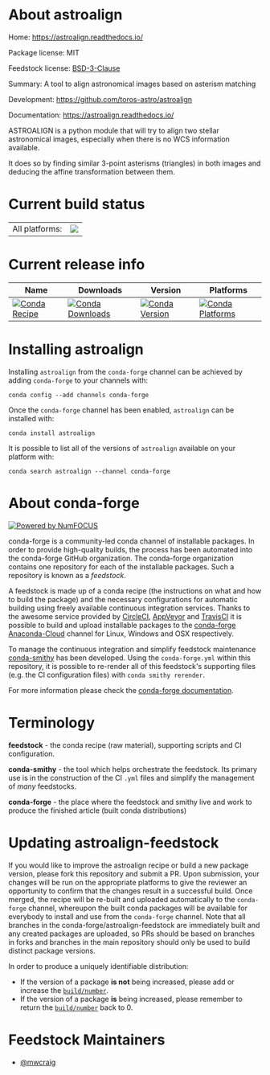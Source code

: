 About astroalign
================

Home: https://astroalign.readthedocs.io/

Package license: MIT

Feedstock license: [BSD-3-Clause](https://github.com/conda-forge/astroalign-feedstock/blob/master/LICENSE.txt)

Summary: A tool to align astronomical images based on asterism matching

Development: https://github.com/toros-astro/astroalign

Documentation: https://astroalign.readthedocs.io/

ASTROALIGN is a python module that will try to align two stellar
astronomical images, especially when there is no WCS information available.

It does so by finding similar 3-point asterisms (triangles) in both images
and deducing the affine transformation between them.


Current build status
====================


<table><tr><td>All platforms:</td>
    <td>
      <a href="https://dev.azure.com/conda-forge/feedstock-builds/_build/latest?definitionId=10303&branchName=master">
        <img src="https://dev.azure.com/conda-forge/feedstock-builds/_apis/build/status/astroalign-feedstock?branchName=master">
      </a>
    </td>
  </tr>
</table>

Current release info
====================

| Name | Downloads | Version | Platforms |
| --- | --- | --- | --- |
| [![Conda Recipe](https://img.shields.io/badge/recipe-astroalign-green.svg)](https://anaconda.org/conda-forge/astroalign) | [![Conda Downloads](https://img.shields.io/conda/dn/conda-forge/astroalign.svg)](https://anaconda.org/conda-forge/astroalign) | [![Conda Version](https://img.shields.io/conda/vn/conda-forge/astroalign.svg)](https://anaconda.org/conda-forge/astroalign) | [![Conda Platforms](https://img.shields.io/conda/pn/conda-forge/astroalign.svg)](https://anaconda.org/conda-forge/astroalign) |

Installing astroalign
=====================

Installing `astroalign` from the `conda-forge` channel can be achieved by adding `conda-forge` to your channels with:

```
conda config --add channels conda-forge
```

Once the `conda-forge` channel has been enabled, `astroalign` can be installed with:

```
conda install astroalign
```

It is possible to list all of the versions of `astroalign` available on your platform with:

```
conda search astroalign --channel conda-forge
```


About conda-forge
=================

[![Powered by NumFOCUS](https://img.shields.io/badge/powered%20by-NumFOCUS-orange.svg?style=flat&colorA=E1523D&colorB=007D8A)](http://numfocus.org)

conda-forge is a community-led conda channel of installable packages.
In order to provide high-quality builds, the process has been automated into the
conda-forge GitHub organization. The conda-forge organization contains one repository
for each of the installable packages. Such a repository is known as a *feedstock*.

A feedstock is made up of a conda recipe (the instructions on what and how to build
the package) and the necessary configurations for automatic building using freely
available continuous integration services. Thanks to the awesome service provided by
[CircleCI](https://circleci.com/), [AppVeyor](https://www.appveyor.com/)
and [TravisCI](https://travis-ci.com/) it is possible to build and upload installable
packages to the [conda-forge](https://anaconda.org/conda-forge)
[Anaconda-Cloud](https://anaconda.org/) channel for Linux, Windows and OSX respectively.

To manage the continuous integration and simplify feedstock maintenance
[conda-smithy](https://github.com/conda-forge/conda-smithy) has been developed.
Using the ``conda-forge.yml`` within this repository, it is possible to re-render all of
this feedstock's supporting files (e.g. the CI configuration files) with ``conda smithy rerender``.

For more information please check the [conda-forge documentation](https://conda-forge.org/docs/).

Terminology
===========

**feedstock** - the conda recipe (raw material), supporting scripts and CI configuration.

**conda-smithy** - the tool which helps orchestrate the feedstock.
                   Its primary use is in the construction of the CI ``.yml`` files
                   and simplify the management of *many* feedstocks.

**conda-forge** - the place where the feedstock and smithy live and work to
                  produce the finished article (built conda distributions)


Updating astroalign-feedstock
=============================

If you would like to improve the astroalign recipe or build a new
package version, please fork this repository and submit a PR. Upon submission,
your changes will be run on the appropriate platforms to give the reviewer an
opportunity to confirm that the changes result in a successful build. Once
merged, the recipe will be re-built and uploaded automatically to the
`conda-forge` channel, whereupon the built conda packages will be available for
everybody to install and use from the `conda-forge` channel.
Note that all branches in the conda-forge/astroalign-feedstock are
immediately built and any created packages are uploaded, so PRs should be based
on branches in forks and branches in the main repository should only be used to
build distinct package versions.

In order to produce a uniquely identifiable distribution:
 * If the version of a package **is not** being increased, please add or increase
   the [``build/number``](https://conda.io/docs/user-guide/tasks/build-packages/define-metadata.html#build-number-and-string).
 * If the version of a package **is** being increased, please remember to return
   the [``build/number``](https://conda.io/docs/user-guide/tasks/build-packages/define-metadata.html#build-number-and-string)
   back to 0.

Feedstock Maintainers
=====================

* [@mwcraig](https://github.com/mwcraig/)

